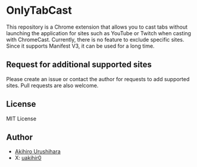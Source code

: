 # OnlyTabCast

This repository is a Chrome extension that allows you to cast tabs without launching the application for sites such as YouTube or Twitch when casting with ChromeCast. Currently, there is no feature to exclude specific sites. Since it supports Manifest V3, it can be used for a long time.

## Request for additional supported sites

Please create an issue or contact the author for requests to add supported sites. Pull requests are also welcome.

## License

MIT License

## Author

- [Akihiro Urushihara](https://github.com/uakihir0)
- X: [uakihir0](https://x.com/uakihir0)
